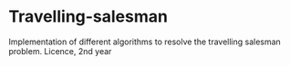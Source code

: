 Travelling-salesman
===================

Implementation of different algorithms to resolve the travelling salesman problem. Licence, 2nd year

